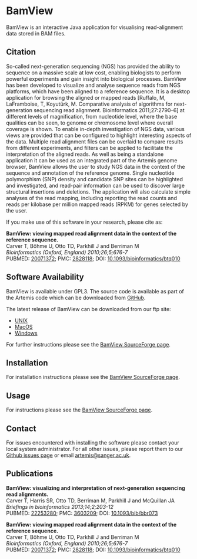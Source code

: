 # BamView
BamView is an interactive Java application for visualising read-alignment data stored in BAM files.

## Citation
So-called next-generation sequencing (NGS) has provided the ability to sequence on a massive scale at low cost, enabling biologists to perform powerful experiments and gain insight into biological processes. BamView has been developed to visualize and analyse sequence reads from NGS platforms, which have been aligned to a reference sequence. It is a desktop application for browsing the aligned or mapped reads [Ruffalo, M, LaFramboise, T, Koyutürk, M. Comparative analysis of algorithms for next-generation sequencing read alignment. Bioinformatics 2011;27:2790–6] at different levels of magnification, from nucleotide level, where the base qualities can be seen, to genome or chromosome level where overall coverage is shown. To enable in-depth investigation of NGS data, various views are provided that can be configured to highlight interesting aspects of the data. Multiple read alignment files can be overlaid to compare results from different experiments, and filters can be applied to facilitate the interpretation of the aligned reads. As well as being a standalone application it can be used as an integrated part of the Artemis genome browser, BamView allows the user to study NGS data in the context of the sequence and annotation of the reference genome. Single nucleotide polymorphism (SNP) density and candidate SNP sites can be highlighted and investigated, and read-pair information can be used to discover large structural insertions and deletions. The application will also calculate simple analyses of the read mapping, including reporting the read counts and reads per kilobase per million mapped reads (RPKM) for genes selected by the user.
   
If you make use of this software in your research, please cite as:
  
__BamView: viewing mapped read alignment data in the context of the reference sequence.__  
Carver T, Böhme U, Otto TD, Parkhill J and Berriman M  
_Bioinformatics (Oxford, England) 2010;26;5;676-7_  
PUBMED: [20071372](http://ukpmc.ac.uk/abstract/MED/22253280); PMC: [2828118](http://ukpmc.ac.uk/articles/PMC2828118); DOI: [10.1093/bioinformatics/btq010](10.1093/bioinformatics/btq010)

## Software Availability
BamView is available under GPL3. The source code is available as part of the Artemis code which can be downloaded from [GitHub](https://github.com/sanger-pathogens/Artemis).
  
The latest release of BamView can be downloaded from our ftp site:

* [UNIX](ftp://ftp.sanger.ac.uk/pub/resources/software/artemis/bamview.jar)
* [MacOS](ftp://ftp.sanger.ac.uk/pub/resources/software/artemis/artemis.dmg.gz)
* [Windows](ftp://ftp.sanger.ac.uk/pub/resources/software/artemis/bamview.jar)

For further instructions please see the [BamView SourceForge page](http://bamview.sourceforge.net/).

## Installation 
For installation instructions please see the [BamView SourceForge page](http://bamview.sourceforge.net/).

## Usage
For instructions please see the [BamView SourceForge page](http://bamview.sourceforge.net/).

## Contact
For issues encountered with installing the software please contact your local system administrator. For all other issues, please report them to our [Github issues page](https://github.com/sanger-pathogens/Artemis/issues) or email artemis@sanger.ac.uk.

## Publications
__BamView: visualizing and interpretation of next-generation sequencing read alignments.__  
Carver T, Harris SR, Otto TD, Berriman M, Parkhill J and McQuillan JA  
_Briefings in bioinformatics 2013;14;2;203-12_  
PUBMED: [22253280](http://ukpmc.ac.uk/abstract/MED/22253280); PMC: [3603209](http://ukpmc.ac.uk/articles/PMC3603209); DOI: [10.1093/bib/bbr073](http://dx.doi.org/10.1093/bib/bbr073)
  
__BamView: viewing mapped read alignment data in the context of the reference sequence.__  
Carver T, Böhme U, Otto TD, Parkhill J and Berriman M  
_Bioinformatics (Oxford, England) 2010;26;5;676-7_  
PUBMED: [20071372](http://ukpmc.ac.uk/abstract/MED/20071372); PMC: [2828118](http://ukpmc.ac.uk/articles/PMC2828118); DOI: [10.1093/bioinformatics/btq010](http://dx.doi.org/10.1093/bioinformatics/btq010)